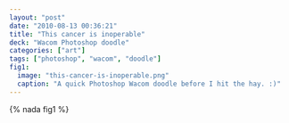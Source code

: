 ```yaml
---
layout: "post"
date: "2010-08-13 00:36:21"
title: "This cancer is inoperable"
deck: "Wacom Photoshop doodle"
categories: ["art"]
tags: ["photoshop", "wacom", "doodle"]
fig1:
  image: "this-cancer-is-inoperable.png"
  caption: "A quick Photoshop Wacom doodle before I hit the hay. :)"
---
```


{% nada fig1 %}
